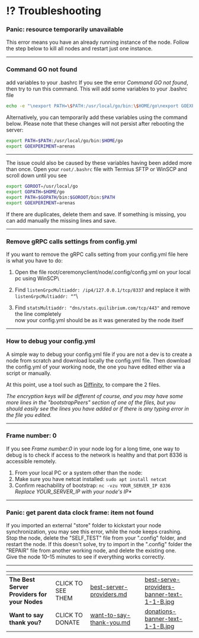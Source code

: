 # ⁉️ Troubleshooting

### Panic: resource temporarily unavailable&#x20;

This error means you have an already running instance of the node. Follow the step below to kill all nodes and restart just one instance.

***

### Command GO not found

add variables to your .bashrc If you see the error _Command GO not found_, then try to run this command. This will add some variables to your .bashrc file

```bash
echo -e "\nexport PATH=\$PATH:/usr/local/go/bin:\$HOME/go\nexport GOEXPERIMENT=arenas" >> ~/.bashrc
```

Alternatively, you can temporarily add these variables using the command below. Please note that these changes will not persist after rebooting the server:

```bash
export PATH=$PATH:/usr/local/go/bin:$HOME/go
export GOEXPERIMENT=arenas
```

***

The issue could also be caused by these variables having been added more than once. Open your `root/.bashrc` file with Termius SFTP or WinSCP and scroll down until you see

```bash
export GOROOT=/usr/local/go
export GOPATH=$HOME/go
export PATH=$GOPATH/bin:$GOROOT/bin:$PATH
export GOEXPERIMENT=arenas
```

If there are duplicates, delete them and save. If something is missing, you can add manually the missing lines and save.

***

### Remove gRPC calls settings from config.yml&#x20;

If you want to remove the gRPC calls setting from your config.yml file here is what you have to do:

1. Open the file root/ceremonyclient/node/.config/config.yml on your local pc using WinSCP\

2. Find `listenGrpcMultiaddr: /ip4/127.0.0.1/tcp/8337` and replace it with `listenGrpcMultiaddr: “”`\

3. Find `statsMultiaddr: "dns/stats.quilibrium.com/tcp/443"` and remove the line completely\
   now your config.yml should be as it was generated by the node itself

***

### How to debug your config.yml&#x20;

A simple way to debug your config.yml file if you are not a dev is to create a node from scratch and download locally the config.yml file. Then download the config.yml of your working node, the one you have edited either via a script or manually.

At this point, use a tool such as [Diffinity](https://truehumandesign.se/s\_diffinity.php), to compare the 2 files.

_The encryption keys will be different of course, and you may have some more lines in the "bootstrapPeers" section of one of the files, but you should easily see the lines you have added or if there is any typing error in the file you edited._

***

### Frame number: 0&#x20;

If you see _Frame number:0_ in your node log for a long time, one way to debug is to check if access to the network is healthy and that port 8336 is accessible remotely.

1. From your local PC or a system other than the node:
2. Make sure you have netcat installed: `sudo apt install netcat`
3. Confirm reachability of bootstrap: `nc -vzu YOUR_SERVER_IP 8336`\
   _Replace YOUR\_SERVER\_IP with your node's IP\*_

***

### Panic: get parent data clock frame: item not found&#x20;

If you imported an external "store" folder to kickstart your node synchronization, you may see this error, while the node keeps crashing.\
Stop the node, delete the "SELF\_TEST" file from your ".config" folder, and restart the node. If this doesn't solve, try to import in the ".config" folder the "REPAIR" file from another working node, and delete the existing one.\
Give the node 10–15 minutes to see if everything works correctly.

***

<table data-card-size="large" data-column-title-hidden data-view="cards" data-full-width="false"><thead><tr><th></th><th></th><th data-hidden data-card-target data-type="content-ref"></th><th data-hidden></th><th data-hidden data-card-cover data-type="files"></th></tr></thead><tbody><tr><td><strong>The Best Server Providers for your Nodes</strong></td><td>CLICK TO SEE THEM</td><td><a href="best-server-providers.md">best-server-providers.md</a></td><td></td><td><a href=".gitbook/assets/best-serve-providers-banner-text-1-1-B.jpg">best-serve-providers-banner-text-1-1-B.jpg</a></td></tr><tr><td><strong>Want to say thank you?</strong></td><td>CLICK TO DONATE</td><td><a href="want-to-say-thank-you.md">want-to-say-thank-you.md</a></td><td></td><td><a href=".gitbook/assets/donations-banner-text-1-1-B.jpg">donations-banner-text-1-1-B.jpg</a></td></tr></tbody></table>
